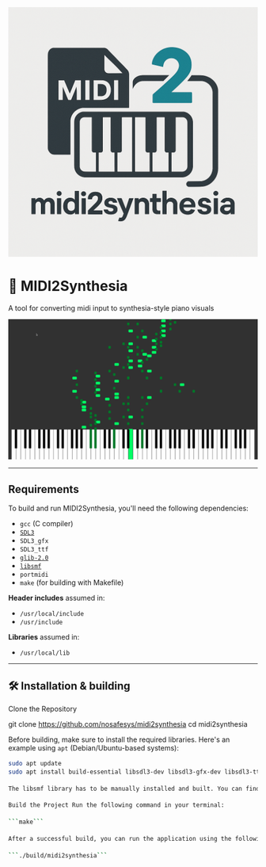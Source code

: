 ![midi2synthesia Logo](data/logo.png)

# 🎹 MIDI2Synthesia
A tool for converting midi input to synthesia-style piano visuals

![midi2synthesia Logo](data/example.png)

---

## Requirements

To build and run MIDI2Synthesia, you'll need the following dependencies:

- `gcc` (C compiler)
- [`SDL3`](https://github.com/libsdl-org/SDL)
- `SDL3_gfx`
- `SDL3_ttf`
- [`glib-2.0`](https://developer.gnome.org/glib/)
- [`libsmf`](https://sourceforge.net/projects/libsmf/)
- `portmidi`
- `make` (for building with Makefile)

**Header includes** assumed in:
- `/usr/local/include`
- `/usr/include`

**Libraries** assumed in:
- `/usr/local/lib`

---

## 🛠️ Installation & building

Clone the Repository

git clone https://github.com/nosafesys/midi2synthesia
cd midi2synthesia

Before building, make sure to install the required libraries. Here's an example using `apt` (Debian/Ubuntu-based systems):

```bash
sudo apt update
sudo apt install build-essential libsdl3-dev libsdl3-gfx-dev libsdl3-ttf-dev libglib2.0-dev libportmidi-dev```

The libsmf library has to be manually installed and built. You can find the repository here: [`libsmf`](https://github.com/stump/libsmf)

Build the Project Run the following command in your terminal:

```make```

After a successful build, you can run the application using the following command

```./build/midi2synthesia```
